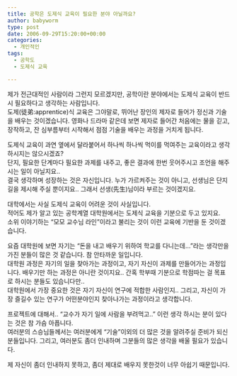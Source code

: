 ```yaml
---
title: 공학은 도제식 교육이 필요한 분야 아닐까요?
author: babyworm
type: post
date: 2006-09-29T15:20:00+00:00
categories:
  - 개인적인
tags:
  - 공학도
  - 도제식 교육

---
```

제가 전근대적인 사람이라 그런지 모르겠지만, 공학이란 분야에서는 도제식 교육이 반드시 필요하다고 생각하는 사람입니다.  
도제(徒弟:apprentice)식 교육은 그야말로, 뛰어난 장인의 제자로 들어가 정신과 기술을 배우는 것이겠습니다. 영화나 드라마 같은데 보면 제자로 들어간 처음에는 물을 긷고, 장작하고, 잔 심부름부터 시작해서 점점 기술을 배우는 과정을 거치게 됩니다. 

도제식 교육이 과연 옆에서 달라붙어서 하나씩 하나씩 먹이를 먹여주는 교육이라고 생각하시지는 않으시겠죠?  
단지, 필요한 단계마다 필요한 과제를 내주고, 좋은 결과에 한번 웃어주시고 조언을 해주시는 일이 아닐지요..  
결국 생각하며 성장하는 것은 자신입니다. 누가 가르켜주는 것이 아니고, 선생님은 단지 길을 제시해 주실 뿐이지요.. 그래서 선생(先生)님이라 부르는 것이겠지요.

대학에서는 사실 도제식 교육이 어려운 것이 사실입니다.  
적어도 제가 알고 있는 공학계열 대학원에서는 도제식 교육을 기분으로 두고 있지요.  
소위 이야기하는 &#8220;모모 교수님 라인&#8221;이라고 불리는 것이 이런 교육에 기반을 둔 것이겠습니다. 

요즘 대학원에 보면 자기는 &#8220;돈을 내고 배우기 위하여 학교를 다니는데&#8230;&#8221;라는 생각만을 가진 분들이 많은 것 같습니다. 참 안타까운 일입니다.  
대학원 과정은 자기의 일을 찾아가는 과정이고, 자기 자신이 과제를 만들어가는 과정입니다. 배우기만 하는 과정은 아니란 것이지요.. 간혹 학부때 기분으로 학점따는 걸 목표로 하시는 분들도 있습니다만..  
대학원에서 가장 중요한 것은 자기 자신이 연구에 적합한 사람인지.. 그리고, 자신이 가장 즐길수 있는 연구가 어떤분야인지 찾아나가는 과정이라고 생각합니다. 

프로젝트에 대해서.. &#8220;교수가 자기 일에 사람을 부려먹고..&#8221; 이런 생각 하시는 분이 있다는 것은 참 가슴 아픕니다.  
여러분의 스승님들께서는 여러분에게 &#8220;기술&#8221;이외의 더 많은 것을 알려주실 준비가 되신 분들입니다. 그리고, 여러분도 좀더 인내하며 그분들의 많은 생각을 배울 필요가 있습니다. 

제 자신이 좀더 인내하지 못하고, 좀더 제대로 배우지 못한것이 너무 아쉽기 때문입니다.
